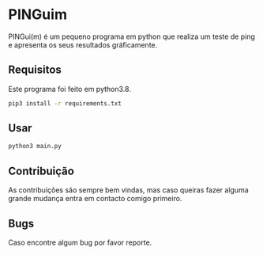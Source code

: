 # PINGuim

PINGui(m) é um pequeno programa em python que realiza um teste de ping e apresenta os seus resultados gráficamente.

## Requisitos

Este programa foi feito em python3.8.

```bash
pip3 install -r requirements.txt
```

## Usar

```python
python3 main.py
```

## Contribuição
As contribuições são sempre bem vindas, mas caso queiras fazer alguma grande mudança entra em contacto comigo primeiro.

## Bugs
Caso encontre algum bug por favor reporte.
